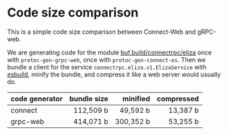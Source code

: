 # Code size comparison

This is a simple code size comparison between Connect-Web and gRPC-web.

We are generating code for the module [buf.build/connectrpc/eliza](https://buf.build/connectrpc/eliza)
once with `protoc-gen-grpc-web`, once with `protoc-gen-connect-es`.
Then we bundle a client for the service `connectrpc.eliza.v1.ElizaService`
with [esbuild](https://esbuild.github.io/), minify the bundle, and compress
it like a web server would usually do.

| code generator | bundle size        | minified               | compressed           |
|----------------|-------------------:|-----------------------:|---------------------:|
| connect        | 112,509 b | 49,592 b | 13,387 b |
| grpc-web       | 414,071 b    | 300,352 b    | 53,255 b |
